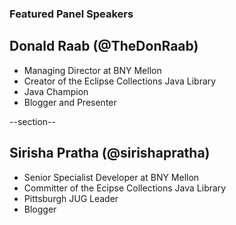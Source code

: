 ### Featured Panel Speakers

## Donald Raab (@TheDonRaab)
* Managing Director at BNY Mellon
* Creator of the Eclipse Collections Java Library
* Java Champion
* Blogger and Presenter

--section--

## Sirisha Pratha (@sirishapratha)
* Senior Specialist Developer at BNY Mellon
* Committer of the Ecipse Collections Java Library
* Pittsburgh JUG Leader
* Blogger



